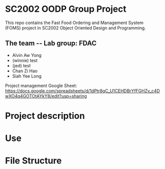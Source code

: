 # SC2002 OODP Group Project 
This repo contains the Fast Food Ordering and Management System (FOMS) project in SC2002 Object Oriented Design and Programming.

## The team -- Lab group: FDAC
- Alvin Aw Yong
- (winnie) test
- (jed) test
- Chan Zi Hao
- Siah Yee Long

Project management Google Sheet: https://docs.google.com/spreadsheets/d/1dPtr8qC_U1CEHDBrYfFGHZv_c4DwXO4q4GOTOtAYkY8/edit?usp=sharing

# Project description

# Use

# File Structure

